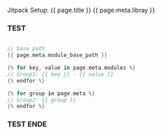 Jitpack Setup:
{{ page.title }}
{{ page.meta.libray }}

### TEST
```kotlin

// base path
{{ page.meta.module_base_path }}

{% for key, value in page.meta.modules %}
// Group1: {{ key }} - {{ value }}
{% endfor %}

{% for group in page.meta %}
// Group2: {{ group }}
{% endfor %}

```

### TEST ENDE
